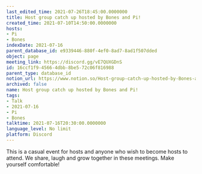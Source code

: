 ```yaml
---
last_edited_time: 2021-07-26T18:45:00.0000000
title: Host group catch up hosted by Bones and Pi!
created_time: 2021-07-10T14:50:00.0000000
hosts:
- Pi
- Bones
indexDate: 2021-07-16
parent_database_id: e9339446-880f-4ef0-8ad7-8ad1f507dded
object: page
meeting_link: https://discord.gg/vE7QUXGDnS
id: 16ccf1f9-4566-4dbb-8be5-72c06f816988
parent_type: database_id
notion_url: https://www.notion.so/Host-group-catch-up-hosted-by-Bones-and-Pi-16ccf1f945664dbb8be572c06f816988
archived: false
name: Host group catch up hosted by Bones and Pi!
tags:
- Talk
- 2021-07-16
- Pi
- Bones
talktime: 2021-07-16T20:30:00.0000000
language_level: No limit
platform: Discord
---
```


This is a casual event for hosts and anyone who wish to become hosts to attend.  We share, laugh and grow together in these meetings.  Make yourself comfortable!






